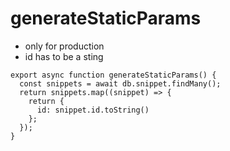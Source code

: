 # generateStaticParams

- only for production
- id has to be a sting

```tsx
export async function generateStaticParams() {
  const snippets = await db.snippet.findMany();
  return snippets.map((snippet) => {
    return {
      id: snippet.id.toString()
    };
  });
}
```